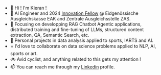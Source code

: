 
<!--
**K-Schubert/K-Schubert** is a ✨ _special_ ✨ repository because its `README.md` (this file) appears on your GitHub profile.

Here are some ideas to get you started:

- 🔭 I’m currently working on ...
- 🌱 I’m currently learning ...
- 👯 I’m looking to collaborate on ...
- 🤔 I’m looking for help with ...
- 💬 Ask me about ...
- 📫 How to reach me: ...
- 😄 Pronouns: ...
- ⚡ Fun fact: ...
-->

- 👋 Hi ! I'm Kieran !
- :office: AI Engineer and 2024 [Innovation Fellow](https://www.innovationfellowship.ch/) @ Eidgenössische Ausgleichskasse EAK and Zentrale Ausgleichsstelle ZAS.
- :closed_book: Focusing on developping RAG Chatbot Agentic applications, distributed training and fine-tuning of LLMs, structured content extraction, QA, Semantic Search, etc.  
- :eyes: Personal projects in data analysis applied to sports, IARTS and AI.
- :star: I'd love to collaborate on data science problems applied to NLP, AI, sports or art.
- :bike: Avid cyclist, and anything related to this gets my attention !
- :mailbox: You can reach me through my [Linkedin](https://www.linkedin.com/in/kieran-schubert-110772137/) profile.
